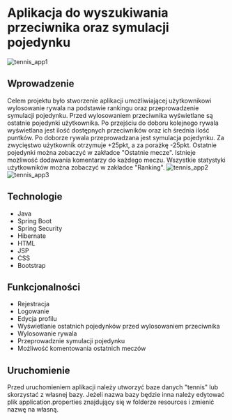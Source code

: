 # Aplikacja do wyszukiwania przeciwnika oraz symulacji pojedynku
![tennis_app1](https://user-images.githubusercontent.com/47396707/58972323-99c67680-87bd-11e9-9c5c-5ebbf13fba12.jpg)
## Wprowadzenie
Celem projektu było stworzenie aplikacji umożliwiającej użytkownikowi wylosowanie 
rywala na podstawie rankingu oraz przeprowadzenie symulacji pojedynku. Przed wylosowaniem przeciwnika wyświetlane są ostatnie pojedynki użytkownika. 
Po przejściu do doboru kolejnego rywala wyświetlana jest ilość dostępnych przeciwników oraz ich średnia ilość puntków. Po doborze rywala przeprowadzana jest symulacja pojedynku. Za zwycięstwo użytkownik otrzymuje +25pkt, a za porażkę -25pkt.
Ostatnie pojedynki można zobaczyć  w zakładce "Ostatnie mecze". Istnieje możliwość dodawania komentarzy do każdego meczu. Wszystkie statystyki użytkowników można zobaczyć w zakładce "Ranking".
![tennis_app2](https://user-images.githubusercontent.com/47396707/58972390-c4b0ca80-87bd-11e9-8cc7-7fd19afeb382.jpg)
![tennis_app3](https://user-images.githubusercontent.com/47396707/58972426-d7c39a80-87bd-11e9-8e79-89792e97bede.jpg)
## Technologie
* Java
* Spring Boot
* Spring Security
* Hibernate
* HTML
* JSP
* CSS
* Bootstrap

## Funkcjonalności
* Rejestracja
* Logowanie
* Edycja profilu
* Wyświetlanie ostatnich pojedynków przed wylosowaniem przeciwnika
* Wylosowanie rywala
* Przeprowadznie symulacji pojedynku
* Możliwość komentowania ostatnich meczów

## Uruchomienie
Przed uruchomieniem aplikacji należy utworzyć baze danych "tennis" lub skorzystać z własnej bazy. 
Jeżeli nazwa bazy będzie inna należy edytować plik application.properties znajdujący się w folderze resources
i zmienić nazwę na własną.


